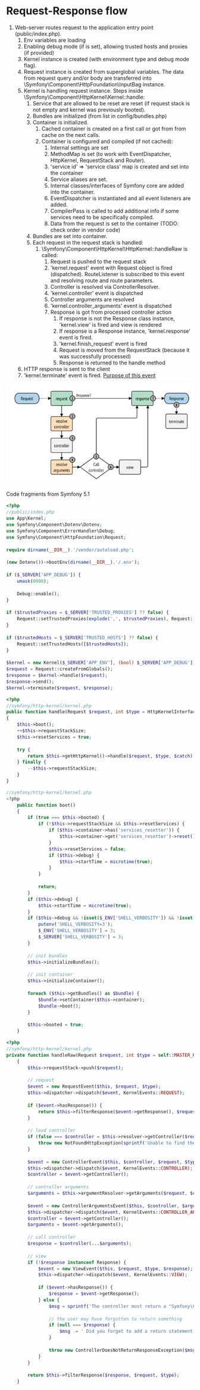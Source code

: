 # Request-Response flow

1. Web-server routes request to the application entry point (public/index.php).
    1. Env variables are loading
    2. Enabling debug mode (if is set), allowing trusted hosts and proxies (if provided)
    3. Kernel instance is created (with environment type and debug mode flag).
    4. Request instance is created from superglobal variables.
    The data from request query and/or body are transferred into \Symfony\Component\HttpFoundation\InputBag instance.
    5. Kernel is handling request instance. Steps inside \Symfony\Component\HttpKernel\Kernel::handle:
        1. Service that are allowed to be reset are reset (if request stack is not empty and kernel was previously booted).
        2. Bundles are initialized (from list in config/bundles.php)
        3. Container is initialized.
            1. Cached container is created on a first call or got from from cache on the next calls.
            2. Container is configured and compiled (if not cached):
                1. Internal settings are set
                2. MethodMap is set (to work with EventDispatcher, HttpKernel, RequestStack and Router).
                3. 'service id' => 'service class' map is created and set into the container
                4. Service aliases are set.
                5. Internal classes/interfaces of Symfony core are added into the container.
                6. EventDispatcher is instantiated and all event listeners are added.
                7. CompilerPass is called to add additional info if some services need to be specifically compiled.
                8. Data from the request is set to the container (TODO: check order in vendor code)
        4. Bundles are set into container.
        5. Each request in the request stack is handled:
            1. \Symfony\Component\HttpKernel\HttpKernel::handleRaw is called:
                1. Request is pushed to the request stack
                2. 'kernel.request' event with Request object is fired (dispatched).
                RouteListener is subscribed to this event and resolving route and route parameters.
				3. Controller is resolved via ControllerResolver.
				4. 'kernel.controller' event is dispatched
				5. Controller arguments are resolved
				6. 'kernel.controller_arguments' event is dispatched
				7. Response is got from processed controller action
				    1. If response is not the Response class instance, 'kernel.view' is fired and view is rendered
				    2. If response is a Response instance, 'kernel.response' event is fired.
				    3. 'kernel.finish_request' event is fired
				    4. Request is moved from the RequestStack (because it was successfully processed)
				    5. Response is returned to the handle method
	6. HTTP response is sent to the client
	7. 'kernel.terminate' event is fired. [Purpose of this event](https://symfony.com/doc/current/components/http_kernel.html#the-kernel-terminate-event)
				    
				     
				        
    
![Request lifecycle from SF documentation](https://github.com/glaphire/interview_questions_and_answers/blob/main/src/symfony/answers/symfony_request_lifecycle.png)

Code fragments from Symfony 5.1 

```php
<?php
//public/index.php
use App\Kernel;
use Symfony\Component\Dotenv\Dotenv;
use Symfony\Component\ErrorHandler\Debug;
use Symfony\Component\HttpFoundation\Request;

require dirname(__DIR__).'/vendor/autoload.php';

(new Dotenv())->bootEnv(dirname(__DIR__).'/.env');

if ($_SERVER['APP_DEBUG']) {
    umask(0000);

    Debug::enable();
}

if ($trustedProxies = $_SERVER['TRUSTED_PROXIES'] ?? false) {
    Request::setTrustedProxies(explode(',', $trustedProxies), Request::HEADER_X_FORWARDED_ALL ^ Request::HEADER_X_FORWARDED_HOST);
}

if ($trustedHosts = $_SERVER['TRUSTED_HOSTS'] ?? false) {
    Request::setTrustedHosts([$trustedHosts]);
}

$kernel = new Kernel($_SERVER['APP_ENV'], (bool) $_SERVER['APP_DEBUG']);
$request = Request::createFromGlobals();
$response = $kernel->handle($request);
$response->send();
$kernel->terminate($request, $response);

```

```php
<?php
//symfony/http-kernel/kernel.php
public function handle(Request $request, int $type = HttpKernelInterface::MASTER_REQUEST, bool $catch = true)
{
	$this->boot();
	++$this->requestStackSize;
	$this->resetServices = true;

	try {
		return $this->getHttpKernel()->handle($request, $type, $catch);
	} finally {
		--$this->requestStackSize;
	}
}

```

```php
//symfony/http-kernel/kernel.php
<?php
    public function boot()
    {
        if (true === $this->booted) {
            if (!$this->requestStackSize && $this->resetServices) {
                if ($this->container->has('services_resetter')) {
                    $this->container->get('services_resetter')->reset();
                }
                $this->resetServices = false;
                if ($this->debug) {
                    $this->startTime = microtime(true);
                }
            }

            return;
        }
        if ($this->debug) {
            $this->startTime = microtime(true);
        }
        if ($this->debug && !isset($_ENV['SHELL_VERBOSITY']) && !isset($_SERVER['SHELL_VERBOSITY'])) {
            putenv('SHELL_VERBOSITY=3');
            $_ENV['SHELL_VERBOSITY'] = 3;
            $_SERVER['SHELL_VERBOSITY'] = 3;
        }

        // init bundles
        $this->initializeBundles();

        // init container
        $this->initializeContainer();

        foreach ($this->getBundles() as $bundle) {
            $bundle->setContainer($this->container);
            $bundle->boot();
        }

        $this->booted = true;
    }

```

```php
<?php
//symfony/http-kernel/kernel.php
private function handleRaw(Request $request, int $type = self::MASTER_REQUEST): Response
    {
        $this->requestStack->push($request);

        // request
        $event = new RequestEvent($this, $request, $type);
        $this->dispatcher->dispatch($event, KernelEvents::REQUEST);

        if ($event->hasResponse()) {
            return $this->filterResponse($event->getResponse(), $request, $type);
        }

        // load controller
        if (false === $controller = $this->resolver->getController($request)) {
            throw new NotFoundHttpException(sprintf('Unable to find the controller for path "%s". The route is wrongly configured.', $request->getPathInfo()));
        }

        $event = new ControllerEvent($this, $controller, $request, $type);
        $this->dispatcher->dispatch($event, KernelEvents::CONTROLLER);
        $controller = $event->getController();

        // controller arguments
        $arguments = $this->argumentResolver->getArguments($request, $controller);

        $event = new ControllerArgumentsEvent($this, $controller, $arguments, $request, $type);
        $this->dispatcher->dispatch($event, KernelEvents::CONTROLLER_ARGUMENTS);
        $controller = $event->getController();
        $arguments = $event->getArguments();

        // call controller
        $response = $controller(...$arguments);

        // view
        if (!$response instanceof Response) {
            $event = new ViewEvent($this, $request, $type, $response);
            $this->dispatcher->dispatch($event, KernelEvents::VIEW);

            if ($event->hasResponse()) {
                $response = $event->getResponse();
            } else {
                $msg = sprintf('The controller must return a "Symfony\Component\HttpFoundation\Response" object but it returned %s.', $this->varToString($response));

                // the user may have forgotten to return something
                if (null === $response) {
                    $msg .= ' Did you forget to add a return statement somewhere in your controller?';
                }

                throw new ControllerDoesNotReturnResponseException($msg, $controller, __FILE__, __LINE__ - 17);
            }
        }

        return $this->filterResponse($response, $request, $type);
    }
```